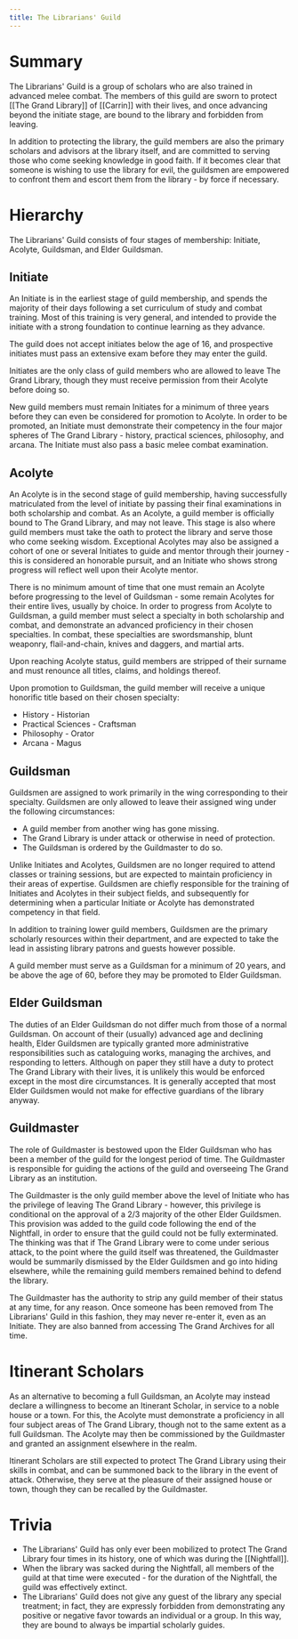 ```yaml
---
title: The Librarians' Guild
---
```


# Summary
The Librarians' Guild is a group of scholars who are also trained in advanced melee combat. The members of this guild are sworn to protect [[The Grand Library]] of [[Carrin]] with their lives, and once advancing beyond the initiate stage, are bound to the library and forbidden from leaving. 

In addition to protecting the library, the guild members are also the primary scholars and advisors at the library itself, and are committed to serving those who come seeking knowledge in good faith. If it becomes clear that someone is wishing to use the library for evil, the guildsmen are empowered to confront them and escort them from the library - by force if necessary.

# Hierarchy
The Librarians' Guild consists of four stages of membership: Initiate, Acolyte, Guildsman, and Elder Guildsman. 

## Initiate
An Initiate is in the earliest stage of guild membership, and spends the majority of their days following a set curriculum of study and combat training. Most of this training is very general, and intended to provide the initiate with a strong foundation to continue learning as they advance. 

The guild does not accept initiates below the age of 16, and prospective initiates must pass an extensive exam before they may enter the guild. 

Initiates are the only class of guild members who are allowed to leave The Grand Library, though they must receive permission from their Acolyte before doing so. 

New guild members must remain Initiates for a minimum of three years before they can even be considered for promotion to Acolyte. In order to be promoted, an Initiate must demonstrate their competency in the four major spheres of The Grand Library - history, practical sciences, philosophy, and arcana. The Initiate must also pass a basic melee combat examination. 

## Acolyte
An Acolyte is in the second stage of guild membership, having successfully matriculated from the level of initiate by passing their final examinations in both scholarship and combat. As an Acolyte, a guild member is officially bound to The Grand Library, and may not leave. This stage is also where guild members must take the oath to protect the library and serve those who come seeking wisdom. Exceptional Acolytes may also be assigned a cohort of one or several Initiates to guide and mentor through their journey - this is considered an honorable pursuit, and an Initiate who shows strong progress will reflect well upon their Acolyte mentor.

There is no minimum amount of time that one must remain an Acolyte before progressing to the level of Guildsman - some remain Acolytes for their entire lives, usually by choice. In order to progress from Acolyte to Guildsman, a guild member must select a specialty in both scholarship and combat, and demonstrate an advanced proficiency in their chosen specialties. In combat, these specialties are swordsmanship, blunt weaponry, flail-and-chain, knives and daggers, and martial arts. 

Upon reaching Acolyte status, guild members are stripped of their surname and must renounce all titles, claims, and holdings thereof. 

Upon promotion to Guildsman, the guild member will receive a unique honorific title based on their chosen specialty:
- History - Historian
- Practical Sciences - Craftsman
- Philosophy - Orator
- Arcana - Magus

## Guildsman
Guildsmen are assigned to work primarily in the wing corresponding to their specialty. Guildsmen are only allowed to leave their assigned wing under the following circumstances:
- A guild member from another wing has gone missing. 
- The Grand Library is under attack or otherwise in need of protection.
- The Guildsman is ordered by the Guildmaster to do so.

Unlike Initiates and Acolytes, Guildsmen are no longer required to attend classes or training sessions, but are expected to maintain proficiency in their areas of expertise. Guildsmen are chiefly responsible for the training of Initiates and Acolytes in their subject fields, and subsequently for determining when a particular Initiate or Acolyte has demonstrated competency in that field. 

In addition to training lower guild members, Guildsmen are the primary scholarly resources within their department, and are expected to take the lead in assisting library patrons and guests however possible. 

A guild member must serve as a Guildsman for a minimum of 20 years, and be above the age of 60, before they may be promoted to Elder Guildsman.

## Elder Guildsman
The duties of an Elder Guildsman do not differ much from those of a normal Guildsman. On account of their (usually) advanced age and declining health, Elder Guildsmen are typically granted more administrative responsibilities such as cataloguing works, managing the archives, and responding to letters. Although on paper they still have a duty to protect The Grand Library with their lives, it is unlikely this would be enforced except in the most dire circumstances. It is generally accepted that most Elder Guildsmen would not make for effective guardians of the library anyway. 

## Guildmaster
The role of Guildmaster is bestowed upon the Elder Guildsman who has been a member of the guild for the longest period of time. The Guildmaster is responsible for guiding the actions of the guild and overseeing The Grand Library as an institution. 

The Guildmaster is the only guild member above the level of Initiate who has the privilege of leaving The Grand Library - however, this privilege is conditional on the approval of a 2/3 majority of the other Elder Guildsmen. This provision was added to the guild code following the end of the Nightfall, in order to ensure that the guild could not be fully exterminated.
	The thinking was that if The Grand Library were to come under serious attack, to the point where the guild itself was threatened, the Guildmaster would be summarily dismissed by the Elder Guildsmen and go into hiding elsewhere, while the remaining guild members remained behind to defend the library.

The Guildmaster has the authority to strip any guild member of their status at any time, for any reason. Once someone has been removed from The Librarians' Guild in this fashion, they may never re-enter it, even as an Initiate. They are also banned from accessing The Grand Archives for all time. 

# Itinerant Scholars
As an alternative to becoming a full Guildsman, an Acolyte may instead declare a willingness to become an Itinerant Scholar, in service to a noble house or a town. For this, the Acolyte must demonstrate a proficiency in all four subject areas of The Grand Library, though not to the same extent as a full Guildsman. The Acolyte may then be commissioned by the Guildmaster and granted an assignment elsewhere in the realm. 

Itinerant Scholars are still expected to protect The Grand Library using their skills in combat, and can be summoned back to the library in the event of attack. Otherwise, they serve at the pleasure of their assigned house or town, though they can be recalled by the Guildmaster. 

# Trivia
- The Librarians' Guild has only ever been mobilized to protect The Grand Library four times in its history, one of which was during the [[Nightfall]]. 
- When the library was sacked during the Nightfall, all members of the guild at that time were executed - for the duration of the Nightfall, the guild was effectively extinct. 
- The Librarians' Guild does not give any guest of the library any special treatment; in fact, they are expressly forbidden from demonstrating any positive or negative favor towards an individual or a group. In this way, they are bound to always be impartial scholarly guides. 
